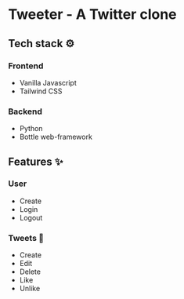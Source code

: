 # Tweeter - A Twitter clone

## Tech stack ⚙️

### Frontend

- Vanilla Javascript
- Tailwind CSS

### Backend

- Python
- Bottle web-framework

## Features ✨

### User

- Create
- Login
- Logout

### Tweets 📝

- Create
- Edit
- Delete
- Like
- Unlike

